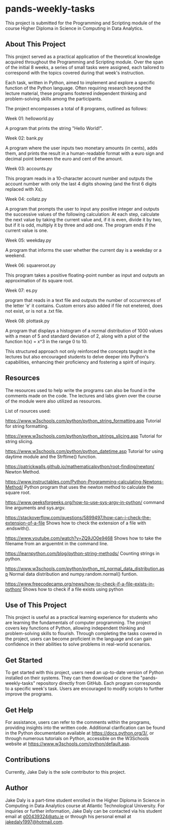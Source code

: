 # pands-weekly-tasks

This project is submitted for the Programming and Scripting module of the course Higher Diploma in Science in Computing in Data Analytics.

## About This Project
This project served as a practical application of the theoretical knowledge acquired throughout the Programming and Scripting module. Over the span of the initial 8 weeks, a series of small tasks were assigned, each tailored to correspond with the topics covered during that week's instruction.

Each task, written in Python, aimed to implement and explore a specific function of the Python language. Often requiring research beyond the lecture material, these programs fostered independent thinking and problem-solving skills among the participants.

The project encompasses a total of 8 programs, outlined as follows:

Week 01: helloworld.py

A program that prints the string "Hello World!".

Week 02: bank.py

A program where the user inputs two monetary amounts (in cents), adds them, and prints the result in a human-readable format with a euro sign and decimal point between the euro and cent of the amount.

Week 03: accounts.py

This program reads in a 10-character account number and outputs the account number with only the last 4 digits showing (and the first 6 digits replaced with Xs).

Week 04: collatz.py

A program that prompts the user to input any positive integer and outputs the successive values of the following calculation: At each step, calculate the next value by taking the current value and, if it is even, divide it by two, but if it is odd, multiply it by three and add one. The program ends if the current value is one.

Week 05: weekday.py

A program that informs the user whether the current day is a weekday or a weekend.

Week 06: squareroot.py

This program takes a positive floating-point number as input and outputs an approximation of its square root.

Week 07: es.py

 program that reads in a text file and outputs the number of occurrences of the letter 'e' it contains. Custom errors also added if file not enetered, does not exist, or is not a .txt file.

Week 08: plottask.py

A program that displays a histogram of a normal distribution of 1000 values with a mean of 5 and standard deviation of 2, along with a plot of the function h(x) = x^3 in the range 0 to 10.


This structured approach not only reinforced the concepts taught in the lectures but also encouraged students to delve deeper into Python's capabilities, enhancing their proficiency and fostering a spirit of inquiry.

## Resources
The resources used to help write the programs can also be found in the comments made on the code. The lectures and labs given over the course of the module were also utilized as resources.

List of rsources used:

https://www.w3schools.com/python/python_string_formatting.asp Tutorial for string formatting.

https://www.w3schools.com/python/python_strings_slicing.asp Tutorial for string slicing.

https://www.w3schools.com/python/python_datetime.asp Tutorial for using daytime module and the Strftime() function.

https://patrickwalls.github.io/mathematicalpython/root-finding/newton/ Newton Method.

https://www.instructables.com/Python-Programming-calculating-Newtons-Method/ Python program that uses the newton method to calculate the square root.

https://www.geeksforgeeks.org/how-to-use-sys-argv-in-python/ command line arguments and sys.argv.

https://stackoverflow.com/questions/5899497/how-can-i-check-the-extension-of-a-file Shows how to check the extension of a file with .endswith().

https://www.youtube.com/watch?v=ZQ9JO0e9468 Shows how to take the filename from an arguemtnt in the command line.

https://learnpython.com/blog/python-string-methods/ Counting strings in python.

https://www.w3schools.com/python/python_ml_normal_data_distribution.asp Normal data distribution and numpy.random.normal() funtion.

https://www.freecodecamp.org/news/how-to-check-if-a-file-exists-in-python/ Shows how to check if a file exists using python

## Use of This Project
This project is useful as a practical learning experience for students who are learning the fundamentals of computer programming. The project covers key functions of Python, allowing independent thinking and problem-solving skills to flourish.
Through completing the tasks covered in the project, users can become proficient in the language and can gain confidence in their abilities to solve problems in real-world scenarios.

## Get Started
To get started with this project, users need an up-to-date version of Python installed on their systems. They can then download or clone the "pands-weekly-tasks" repository directly from GitHub. Each program corresponds to a specific week's task. Users are encouraged to modify scripts to further improve the programs.

## Get Help
For assistance, users can refer to the comments within the programs, providing insights into the written code. Additional clarification can be found in the Python documentation available at https://docs.python.org/3/, or through numerous tutorials on Python, accessible on the W3Schools website at https://www.w3schools.com/python/default.asp.

## Contributions
Currently, Jake Daly is the sole contributor to this project.

## Author
Jake Daly is a part-time student enrolled in the Higher Diploma in Science in Computing in Data Analytics course at Atlantic Technological University. For inquiries or further information, Jake Daly can be contacted via his student email at g00439324@atu.ie or through his personal email at jakedaly1997@hotmail.com.